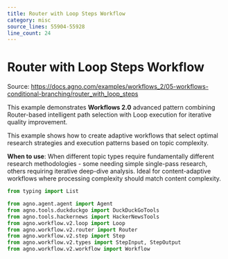 ```yaml
---
title: Router with Loop Steps Workflow
category: misc
source_lines: 55904-55928
line_count: 24
---
```


# Router with Loop Steps Workflow
Source: https://docs.agno.com/examples/workflows_2/05-workflows-conditional-branching/router_with_loop_steps

This example demonstrates **Workflows 2.0** advanced pattern combining Router-based intelligent path selection with Loop execution for iterative quality improvement.

This example shows how to create adaptive workflows that select optimal research strategies and execution patterns based on topic complexity.

**When to use**: When different topic types require fundamentally different research
methodologies - some needing simple single-pass research, others requiring iterative
deep-dive analysis. Ideal for content-adaptive workflows where processing complexity
should match content complexity.

```python router_with_loop_steps.py
from typing import List

from agno.agent.agent import Agent
from agno.tools.duckduckgo import DuckDuckGoTools
from agno.tools.hackernews import HackerNewsTools
from agno.workflow.v2.loop import Loop
from agno.workflow.v2.router import Router
from agno.workflow.v2.step import Step
from agno.workflow.v2.types import StepInput, StepOutput
from agno.workflow.v2.workflow import Workflow

